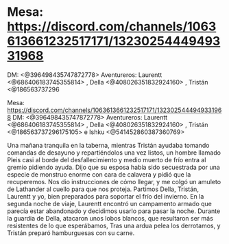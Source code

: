 # Mesa: https://discord.com/channels/1063613661232517171/1323025444949331968
DM: <@396498435747872778> 
Aventureros: Laurentt <@686406183745355814> , Della <@408026351832924160> , Tristán <@186563737296

Mesa: https://discord.com/channels/1063613661232517171/1323025444949331968
DM: <@396498435747872778> 
Aventureros: Laurentt <@686406183745355814> , Della <@408026351832924160> , Tristán <@186563737296175105> e Ishku <@541452860387360769> 

Una mañana tranquila en la taberna, mientras Tristán ayudaba tomando comandas de desayuno y repartiéndolos una vez listos, un hombre llamado Pleis casi al borde del desfallecimiento y medio muerto de frío entra al gremio pidiendo ayuda. Dijo que su esposa había sido secuestrada por una especie de monstruo enorme con cara de calavera y pidió que la recuperemos. Nos dio instrucciones de cómo llegar, y me colgó un amuleto de Lathander al cuello para que nos proteja.
Partimos Della, Tristán, Laurentt y yo, bien preparados para soportar el frío del invierno. En la segunda noche de viaje, Laurentt encontró un campamento armado que parecía estar abandonado y decidimos usarlo para pasar la noche. Durante la guardia de Della, atacaron unos lobos blancos, que resultaron ser más resistentes de lo que esperábamos, Tras una ardua pelea los derrotamos, y Tristán preparó hamburguesas con su carne.

